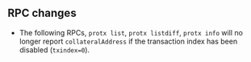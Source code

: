 RPC changes
-----------

- The following RPCs, `protx list`, `protx listdiff`, `protx info` will no longer report `collateralAddress` if the transaction index has been disabled (`txindex=0`).
